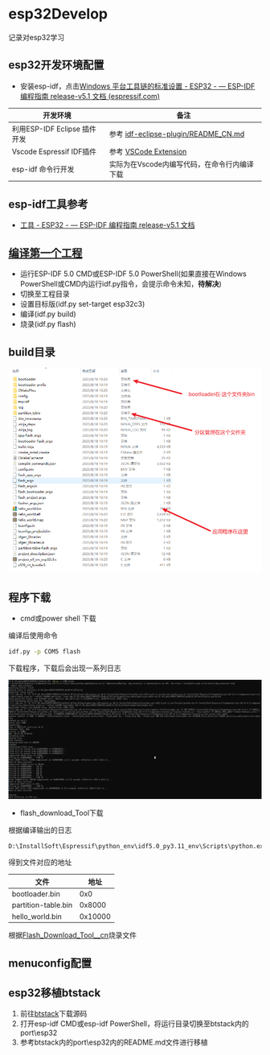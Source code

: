 # esp32Develop

记录对esp32学习

## esp32开发环境配置

- 安装esp-idf，点击[Windows 平台工具链的标准设置 - ESP32 - — ESP-IDF 编程指南 release-v5.1 文档 (espressif.com)](https://docs.espressif.com/projects/esp-idf/zh_CN/release-v5.1/esp32/get-started/windows-setup.html)

| 开发环境                     | 备注                                                         |
| ---------------------------- | ------------------------------------------------------------ |
| 利用ESP-IDF Eclipse 插件开发 | 参考 [idf-eclipse-plugin/README_CN.md ](https://github.com/espressif/idf-eclipse-plugin/blob/master/README_CN.md) |
| Vscode Espressif IDF插件     | 参考 [VSCode Extension](https://github.com/espressif/vscode-esp-idf-extension/blob/master/docs/tutorial/install.md) |
| esp-idf 命令行开发           | 实际为在Vscode内编写代码，在命令行内编译下载                 |

## esp-idf工具参考

- [工具 - ESP32 - — ESP-IDF 编程指南 release-v5.1 文档 ](https://docs.espressif.com/projects/esp-idf/zh_CN/release-v5.1/esp32/api-guides/tools/index.html)



## [编译第一个工程 ](https://docs.espressif.com/projects/esp-idf/zh_CN/release-v5.1/esp32/get-started/windows-setup.html#get-started-windows-first-steps)

- 运行ESP-IDF 5.0 CMD或ESP-IDF 5.0 PowerShell(如果直接在Windows  PowerShell或CMD内运行idf.py指令，会提示命令未知，**待解决**)
- 切换至工程目录
- 设置目标版(idf.py set-target esp32c3)
- 编译(idf.py build)
- 烧录(idf.py flash)

## build目录

![build目录](./编译文件.png)

## 程序下载

- cmd或power shell 下载

编译后使用命令

```cmd
idf.py -p COM5 flash
```

下载程序，下载后会出现一系列日志

![download-log](./download-log.png)

- flash_download_Tool下载

根据编译输出的日志

```cmd
D:\InstallSoft\Espressif\python_env\idf5.0_py3.11_env\Scripts\python.exe ..\..\..\InstallSoft\Espressif\frameworks\esp-idf-v5.0.2\components\esptool_py\esptool\esptool.py -p (PORT) -b 460800 --before default_reset --after hard_reset --chip esp32c3  write_flash --flash_mode dio --flash_size 2MB --flash_freq 80m 0x0 build\bootloader\bootloader.bin 0x8000 build\partition_table\partition-table.bin 0x10000 build\hello_world.bin
```

得到文件对应的地址

| 文件                | 地址    |
| ------------------- | ------- |
| bootloader.bin      | 0x0     |
| partition-table.bin | 0x8000  |
| hello_world.bin     | 0x10000 |

根据[Flash_Download_Tool__cn](./flash_download_tool_3.9.5/doc/Flash_Download_Tool__cn.pdf)烧录文件

## menuconfig配置



## esp32移植btstack

1. 前往[btstack](git@github.com:bluekitchen/btstack.git)下载源码
2. 打开esp-idf CMD或esp-idf PowerShell，将运行目录切换至btstack内的port\esp32
3. 参考btstack内的port\esp32内的README.md文件进行移植

